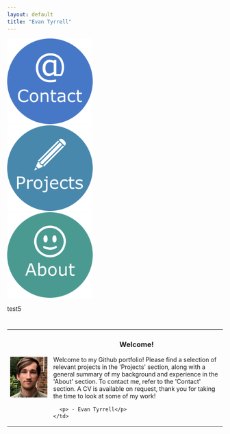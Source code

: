 ```yaml
---
layout: default
title: "Evan Tyrrell"
---
```


<div class="row">
  <div class="column">
  <div class="center">
    <a href="https://azhb.github.io/contact/"> <img src="websiteContact.png" alt="Contact" width="200"> </a>
  </div>
  </div>
  <div class="column">
  <div class="center">
    <a href="https://azhb.github.io/projects/"> <img src="websiteProjects.png" alt="Projects" width="200" > </a>
  </div>
  </div>
  <div class="column">
  <div class="center">
    <a href="https://azhb.github.io/about/"> <img src="websiteAbout.png" alt="About" width="200"> </a>
  </div>
  </div>
</div>

test5

<table style="margin-top:40px;margin-left:auto;margin-right:auto;">
  <tr>
    <td style="width:20%"> <img src="me.png" alt="Welcome" width="194px"> </td>
    <td style="vertical-align:top;width:80%"> <div style="text-align:center"><h3> Welcome! </h3></div>
         <p>Welcome to my Github portfolio! Please find a selection of relevant projects in the 'Projects' section, along with a general summary of my background and experience in the 'About' section. To contact me, refer to the 'Contact' section. A CV is available on request, thank you for taking the time to look at some of my work!</p>
      
      <p> - Evan Tyrrell</p>
    </td>
  </tr>
</table>

